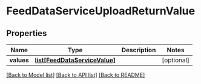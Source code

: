 # FeedDataServiceUploadReturnValue

## Properties
Name | Type | Description | Notes
------------ | ------------- | ------------- | -------------
**values** | [**list[FeedDataServiceValue]**](FeedDataServiceValue.md) |  | [optional] 

[[Back to Model list]](../README.md#documentation-for-models) [[Back to API list]](../README.md#documentation-for-api-endpoints) [[Back to README]](../README.md)


